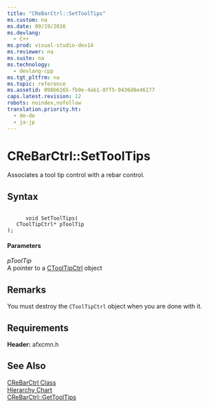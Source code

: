 ```yaml
---
title: "CReBarCtrl::SetToolTips"
ms.custom: na
ms.date: 09/19/2016
ms.devlang: 
  - C++
ms.prod: visual-studio-dev14
ms.reviewer: na
ms.suite: na
ms.technology: 
  - devlang-cpp
ms.tgt_pltfrm: na
ms.topic: reference
ms.assetid: 098b6165-fb9e-4ab1-8ff5-0436d8e46177
caps.latest.revision: 12
robots: noindex,nofollow
translation.priority.ht: 
  - de-de
  - ja-jp
---
```

# CReBarCtrl::SetToolTips
Associates a tool tip control with a rebar control.  
  
## Syntax  
  
```  
  
      void SetToolTips(  
   CToolTipCtrl* pToolTip   
);  
```  
  
#### Parameters  
 *pToolTip*  
 A pointer to a [CToolTipCtrl](../vs140/CToolTipCtrl-Class.md) object  
  
## Remarks  
 You must destroy the `CToolTipCtrl` object when you are done with it.  
  
## Requirements  
 **Header:** afxcmn.h  
  
## See Also  
 [CReBarCtrl Class](../vs140/CReBarCtrl-Class.md)   
 [Hierarchy Chart](../vs140/Hierarchy-Chart.md)   
 [CReBarCtrl::GetToolTips](../vs140/CReBarCtrl--GetToolTips.md)